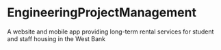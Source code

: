# EngineeringProjectManagement
A website and mobile app providing long-term rental services for student and staff housing in the West Bank 

